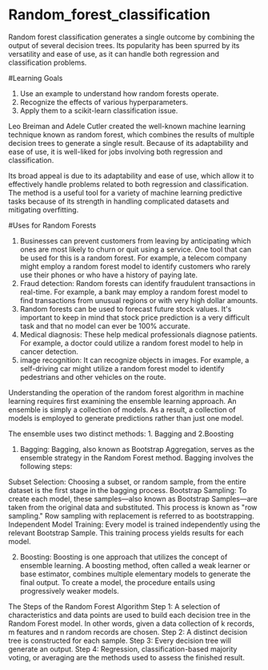 # Random_forest_classification
Random forest classification generates a single outcome by combining the output of several decision trees. Its popularity has been spurred by its versatility and ease of use, as it can handle both regression and classification problems.

#Learning Goals
1. Use an example to understand how random forests operate.
2. Recognize the effects of various hyperparameters.
3. Apply them to a scikit-learn classification issue.


Leo Breiman and Adele Cutler created the well-known machine learning technique known as random forest, which combines the results of multiple decision trees to generate a single result. Because of its adaptability and ease of use, it is well-liked for jobs involving both regression and classification.

Its broad appeal is due to its adaptability and ease of use, which allow it to effectively handle problems related to both regression and classification. The method is a useful tool for a variety of machine learning predictive tasks because of its strength in handling complicated datasets and mitigating overfitting.

#Uses for Random Forests
1. Businesses can prevent customers from leaving by anticipating which ones are most likely to churn or quit using a service. One tool that can be used for this is a random forest. For example, a telecom company might employ a random forest model to identify customers who rarely use their phones or who have a history of paying late.
2. Fraud detection: Random forests can identify fraudulent transactions in real-time. For example, a bank may employ a random forest model to find transactions from unusual regions or with very high dollar amounts.
3. Random forests can be used to forecast future stock values. It's important to keep in mind that stock price prediction is a very difficult task and that no model can ever be 100% accurate.
4. Medical diagnosis: These help medical professionals diagnose patients. For example, a doctor could utilize a random forest model to help in cancer detection.
5. image recognition: It can recognize objects in images. For example, a self-driving car might utilize a random forest model to identify pedestrians and other vehicles on the route.

Understanding the operation of the random forest algorithm in machine learning requires first examining the ensemble learning approach. An ensemble is simply a collection of models. As a result, a collection of models is employed to generate predictions rather than just one model.

The ensemble uses two distinct methods: 1. Bagging and 2.Boosting

1. Bagging:
Bagging, also known as Bootstrap Aggregation, serves as the ensemble strategy in the Random Forest method. Bagging involves the following steps:

Subset Selection: Choosing a subset, or random sample, from the entire dataset is the first stage in the bagging process.
Bootstrap Sampling: To create each model, these samples—also known as Bootstrap Samples—are taken from the original data and substituted. This process is known as "row sampling."
Row sampling with replacement is referred to as bootstrapping.
Independent Model Training: Every model is trained independently using the relevant Bootstrap Sample. This training process yields results for each model.

2. Boosting:
   Boosting is one approach that utilizes the concept of ensemble learning. A boosting method, often called a weak learner or base estimator, combines multiple elementary models to generate the final output. To create a model, the procedure entails using progressively weaker models.

The Steps of the Random Forest Algorithm
Step 1: A selection of characteristics and data points are used to build each decision tree in the Random Forest model. In other words, given a data collection of k records, m features and n random records are chosen.
Step 2: A distinct decision tree is constructed for each sample.
Step 3: Every decision tree will generate an output.
Step 4: Regression, classification-based majority voting, or averaging are the methods used to assess the finished result.






